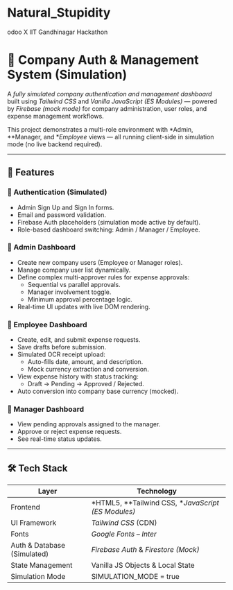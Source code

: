 # Natural_Stupidity
odoo X IIT Gandhinagar Hackathon
# 🧩 Company Auth & Management System (Simulation)

A *fully simulated company authentication and management dashboard* built using *Tailwind CSS* and *Vanilla JavaScript (ES Modules)* — powered by *Firebase (mock mode)* for company administration, user roles, and expense management workflows.

This project demonstrates a multi-role environment with *Admin, **Manager, and **Employee* views — all running client-side in simulation mode (no live backend required).

---

## 🚀 Features

### 🔐 Authentication (Simulated)
- Admin Sign Up and Sign In forms.
- Email and password validation.
- Firebase Auth placeholders (simulation mode active by default).
- Role-based dashboard switching: Admin / Manager / Employee.

### 🧭 Admin Dashboard
- Create new company users (Employee or Manager roles).
- Manage company user list dynamically.
- Define complex multi-approver rules for expense approvals:
  - Sequential vs parallel approvals.
  - Manager involvement toggle.
  - Minimum approval percentage logic.
- Real-time UI updates with live DOM rendering.

### 💼 Employee Dashboard
- Create, edit, and submit expense requests.
- Save drafts before submission.
- Simulated OCR receipt upload:
  - Auto-fills date, amount, and description.
  - Mock currency extraction and conversion.
- View expense history with status tracking:
  - Draft → Pending → Approved / Rejected.
- Auto conversion into company base currency (mocked).

### 🧾 Manager Dashboard
- View pending approvals assigned to the manager.
- Approve or reject expense requests.
- See real-time status updates.

---

## 🛠 Tech Stack

| Layer | Technology |
|-------|-------------|
| Frontend | *HTML5, **Tailwind CSS, **JavaScript (ES Modules)* |
| UI Framework | *Tailwind CSS* (CDN) |
| Fonts | *Google Fonts – Inter* |
| Auth & Database (Simulated) | *Firebase Auth* & *Firestore (Mock)* |
| State Management | Vanilla JS Objects & Local State |
| Simulation Mode | SIMULATION_MODE = true |

